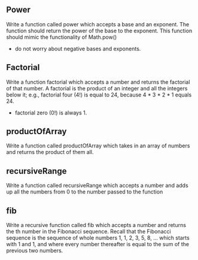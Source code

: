 ## Power
Write a function called power which accepts a base and an exponent. The function should return the power of the base to the exponent. This function should mimic the functionality of Math.pow()
- do not worry about negative bases and exponents.


## Factorial
Write a function factorial which accepts a number and returns the factorial of that number. A factorial is the product of an integer and all the integers below it; e.g., factorial four (4!) is equal to 24, because 4 * 3 * 2 * 1 equals 24.
- factorial zero (0!) is always 1.


## productOfArray
Write a function called productOfArray which takes in an array of numbers and returns the product of them all.

## recursiveRange
Write a function called recursiveRange which accepts a number and adds up all the numbers from 0 to the number passed to the function

## fib
Write a recursive function called fib which accepts a number and returns the th number in the Fibonacci sequence. Recall that the Fibonacci sequence is the sequence of whole numbers 1, 1, 2, 3, 5, 8, ... which starts with 1 and 1, and where every number thereafter is equal to the sum of the previous two numbers.
